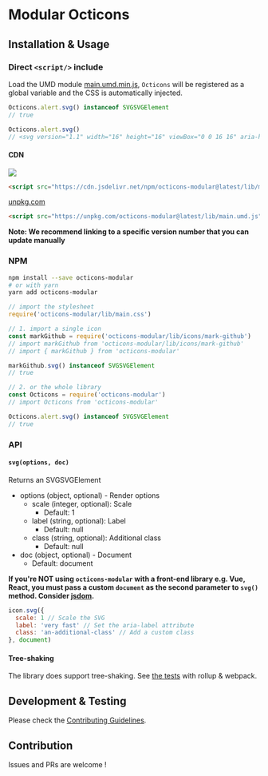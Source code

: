 # Modular Octicons
## Installation & Usage
### Direct `<script/>` include
Load the UMD module [main.umd.min.js](https://cdn.jsdelivr.net/npm/octicons-modular@latest/lib/main.umd.min.js), `Octicons` will be registered as a global variable and the CSS is automatically injected.
```js
Octicons.alert.svg() instanceof SVGSVGElement
// true

Octicons.alert.svg()
// <svg version="1.1" width="16" height="16" viewBox="0 0 16 16" aria-hidden="true" class="octicon octicon-alert"><path fill-rule="evenodd" d="M8.865 1.52c-.18-.31-.51-.5-.87-.5s-.69.19-.87.5L.275 13.5c-.18.31-.18.69 0 1 .19.31.52.5.87.5h13.7c.36 0 .69-.19.86-.5.17-.31.18-.69.01-1L8.865 1.52zM8.995 13h-2v-2h2v2zm0-3h-2V6h2v4z"></path></svg>
```
#### CDN
[![](https://data.jsdelivr.com/v1/package/npm/octicons-modular/badge)](https://www.jsdelivr.com/package/npm/octicons-modular)
```html
<script src="https://cdn.jsdelivr.net/npm/octicons-modular@latest/lib/main.umd.min.js"></script>
```

[unpkg.com](https://unpkg.com/octicons-modular)
```html
<script src="https://unpkg.com/octicons-modular@latest/lib/main.umd.js"></script>
```
**Note: We recommend linking to a specific version number that you can update manually**


### NPM
```bash
npm install --save octicons-modular
# or with yarn
yarn add octicons-modular
```

```js
// import the stylesheet
require('octicons-modular/lib/main.css')

// 1. import a single icon
const markGithub = require('octicons-modular/lib/icons/mark-github')
// import markGithub from 'octicons-modular/lib/icons/mark-github'
// import { markGithub } from 'octicons-modular'

markGithub.svg() instanceof SVGSVGElement
// true

// 2. or the whole library
const Octicons = require('octicons-modular')
// import Octicons from 'octicons-modular'

Octicons.alert.svg() instanceof SVGSVGElement
// true
```

### API
#### `svg(options, doc)`
Returns an SVGSVGElement

+ options (object, optional) - Render options
    + scale (integer, optional): Scale
        + Default: 1
    + label (string, optional): Label
        + Default: null
    + class (string, optional): Additional class
        + Default: null
+ doc (object, optional) - Document
    + Default: document

**If you're NOT using `octicons-modular` with a front-end library e.g. Vue, React, you must pass a custom `document` as the second parameter to `svg()` method. Consider [jsdom](https://github.com/jsdom/jsdom).**

```js
icon.svg({
  scale: 1 // Scale the SVG
  label: 'very fast' // Set the aria-label attribute
  class: 'an-additional-class' // Add a custom class
}, document)
```

#### Tree-shaking
The library does support tree-shaking. See [the tests](test/tree-shaking) with rollup & webpack.

## Development & Testing
Please check the [Contributing Guidelines](https://github.com/hiendv/octicons-modular/blob/master/CONTRIBUTING.md).

## Contribution
Issues and PRs are welcome !
